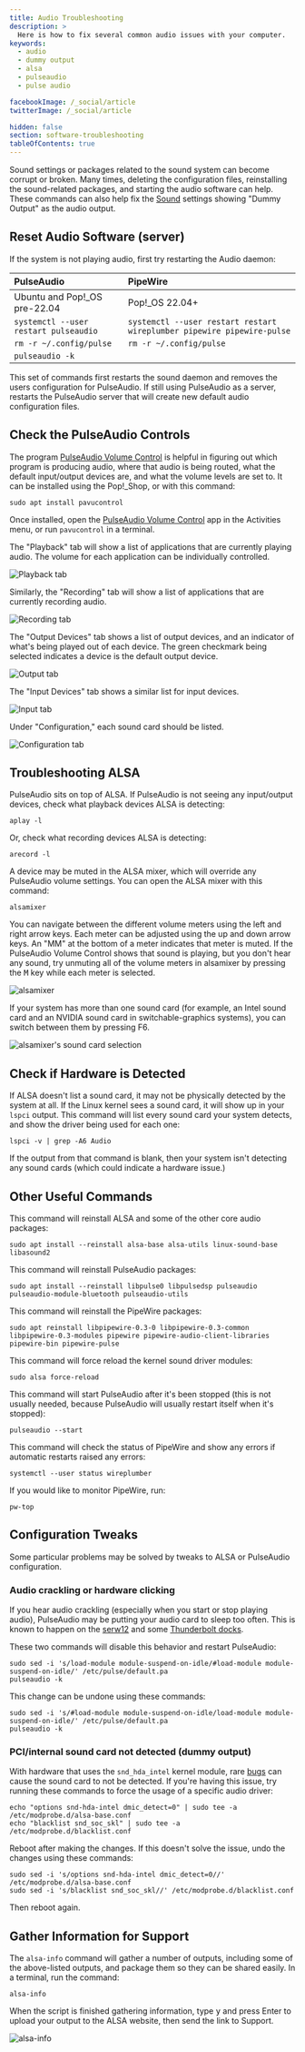 ```yaml
---
title: Audio Troubleshooting
description: >
  Here is how to fix several common audio issues with your computer.
keywords:
  - audio
  - dummy output
  - alsa
  - pulseaudio
  - pulse audio

facebookImage: /_social/article
twitterImage: /_social/article

hidden: false
section: software-troubleshooting
tableOfContents: true
---
```


Sound settings or packages related to the sound system can become corrupt or broken. Many times, deleting the configuration files, reinstalling the sound-related packages, and starting the audio software can help. These commands can also help fix the <u>Sound</u> settings showing "Dummy Output" as the audio output.

## Reset Audio Software (server)

If the system is not playing audio, first try restarting the Audio daemon:

| PulseAudio | PipeWire |
| :--------- | :-------|
| Ubuntu and Pop!\_OS pre-22.04 | Pop!\_OS 22.04+ |
| ```systemctl --user restart pulseaudio``` | ```systemctl --user restart restart wireplumber pipewire pipewire-pulse``` |
| ```rm -r ~/.config/pulse ``` |  ```rm -r ~/.config/pulse ``` |
| ```pulseaudio -k``` | |


This set of commands first restarts the sound daemon and removes the users configuration for PulseAudio. If still using PulseAudio as a server, restarts the PulseAudio server that will create new default audio configuration files.

## Check the PulseAudio Controls

The program <u>PulseAudio Volume Control</u> is helpful in figuring out which program is producing audio, where that audio is being routed, what the default input/output devices are, and what the volume levels are set to.  It can be installed using the Pop!\_Shop, or with this command:

```
sudo apt install pavucontrol
```

Once installed, open the <u>PulseAudio Volume Control</u> app in the Activities menu, or run `pavucontrol` in a terminal.

The "Playback" tab will show a list of applications that are currently playing audio. The volume for each application can be individually controlled.

![Playback tab](/images/audio/pavucontrol-playback.png)

Similarly, the "Recording" tab will show a list of applications that are currently recording audio.

![Recording tab](/images/audio/pavucontrol-recording.png)

The "Output Devices" tab shows a list of output devices, and an indicator of what's being played out of each device. The green checkmark being selected indicates a device is the default output device.

![Output tab](/images/audio/pavucontrol-output.png)

The "Input Devices" tab shows a similar list for input devices.

![Input tab](/images/audio/pavucontrol-input.png)

Under "Configuration," each sound card should be listed.

![Configuration tab](/images/audio/pavucontrol-configuration.png)

## Troubleshooting ALSA

PulseAudio sits on top of ALSA. If PulseAudio is not seeing any input/output devices, check what playback devices ALSA is detecting:

```
aplay -l
```

Or, check what recording devices ALSA is detecting:

```
arecord -l
```

A device may be muted in the ALSA mixer, which will override any PulseAudio volume settings. You can open the ALSA mixer with this command:

```
alsamixer
```

You can navigate between the different volume meters using the left and right arrow keys. Each meter can be adjusted using the up and down arrow keys. An "MM" at the bottom of a meter indicates that meter is muted. If the PulseAudio Volume Control shows that sound is playing, but you don't hear any sound, try unmuting all of the volume meters in alsamixer by pressing the <kbd>M</kbd> key while each meter is selected.

![alsamixer](/images/audio/alsamixer-main.png)

If your system has more than one sound card (for example, an Intel sound card and an NVIDIA sound card in switchable-graphics systems), you can switch between them by pressing F6.

![alsamixer's sound card selection](/images/audio/alsamixer-soundcard.png)

## Check if Hardware is Detected

If ALSA doesn't list a sound card, it may not be physically detected by the system at all. If the Linux kernel sees a sound card, it will show up in your `lspci` output. This command will list every sound card your system detects, and show the driver being used for each one:

```
lspci -v | grep -A6 Audio
```

If the output from that command is blank, then your system isn't detecting any sound cards (which could indicate a hardware issue.)

## Other Useful Commands

This command will reinstall ALSA and some of the other core audio packages:

```
sudo apt install --reinstall alsa-base alsa-utils linux-sound-base libasound2
```

This command will reinstall PulseAudio packages:

```
sudo apt install --reinstall libpulse0 libpulsedsp pulseaudio pulseaudio-module-bluetooth pulseaudio-utils
```

This command will reinstall the PipeWire packages:

```
sudo apt reinstall libpipewire-0.3-0 libpipewire-0.3-common libpipewire-0.3-modules pipewire pipewire-audio-client-libraries pipewire-bin pipewire-pulse
```

This command will force reload the kernel sound driver modules:

```
sudo alsa force-reload
```

This command will start PulseAudio after it's been stopped (this is not usually needed, because PulseAudio will usually restart itself when it's stopped):

```
pulseaudio --start
```

This command will check the status of PipeWire and show any errors if automatic restarts raised any errors:

```
systemctl --user status wireplumber
```

If you would like to monitor PipeWire, run:

```
pw-top
```

## Configuration Tweaks

Some particular problems may be solved by tweaks to ALSA or PulseAudio configuration.

### Audio crackling or hardware clicking

If you hear audio crackling (especially when you start or stop playing audio), PulseAudio may be putting your audio card to sleep too often. This is known to happen on the [serw12](/articles/serval-dac/) and some [Thunderbolt docks](https://github.com/system76/docs/issues/491).

These two commands will disable this behavior and restart PulseAudio:

```
sudo sed -i 's/load-module module-suspend-on-idle/#load-module module-suspend-on-idle/' /etc/pulse/default.pa
pulseaudio -k
```

This change can be undone using these commands:

```
sudo sed -i 's/#load-module module-suspend-on-idle/load-module module-suspend-on-idle/' /etc/pulse/default.pa
pulseaudio -k
```

### PCI/internal sound card not detected (dummy output)

With hardware that uses the `snd_hda_intel` kernel module, rare [bugs](https://bugs.launchpad.net/ubuntu/+source/linux-oem-osp1/+bug/1864061) can cause the sound card to not be detected. If you're having this issue, try running these commands to force the usage of a specific audio driver:

```
echo "options snd-hda-intel dmic_detect=0" | sudo tee -a /etc/modprobe.d/alsa-base.conf
echo "blacklist snd_soc_skl" | sudo tee -a /etc/modprobe.d/blacklist.conf
```

Reboot after making the changes. If this doesn't solve the issue, undo the changes using these commands:

```
sudo sed -i 's/options snd-hda-intel dmic_detect=0//' /etc/modprobe.d/alsa-base.conf
sudo sed -i 's/blacklist snd_soc_skl//' /etc/modprobe.d/blacklist.conf
```

Then reboot again.

## Gather Information for Support

The `alsa-info` command will gather a number of outputs, including some of the above-listed outputs, and package them so they can be shared easily. In a terminal, run the command:

```
alsa-info
```

When the script is finished gathering information, type <kbd>y</kbd> and press Enter to upload your output to the ALSA website, then send the link to Support.

![alsa-info](/images/audio/alsa-info.png)
